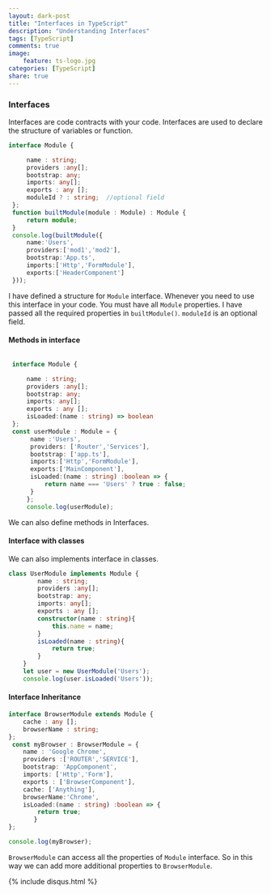```yaml
---
layout: dark-post
title: "Interfaces in TypeScript"
description: "Understanding Interfaces"
tags: [TypeScript]
comments: true
image:
    feature: ts-logo.jpg
categories: [TypeScript]
share: true
---
```


### Interfaces

Interfaces are code contracts with your code. Interfaces are used to declare the structure of variables or function.

```typescript
interface Module {

     name : string;
     providers :any[];
     bootstrap: any;
     imports: any[];
     exports : any [];
     moduleId ? : string;  //optional field
 };
 function builtModule(module : Module) : Module {
     return module;
 }
 console.log(builtModule({
     name:'Users',
     providers:['mod1','mod2'],
     bootstrap:'App.ts',
     imports:['Http','FormModule'],
     exports:['HeaderComponent']
 }));

```
 I have defined a structure for `Module` interface. Whenever you need
 to use this interface in your code. You must have all `Module` properties.
 I have passed all the required properties in `builtModule()`. `moduleId` is an optional field.

#### Methods in interface


```typescript

 interface Module {

     name : string;
     providers :any[];
     bootstrap: any;
     imports: any[];
     exports : any [];
     isLoaded:(name : string) => boolean
 };
 const userModule : Module = {
      name :'Users',
      providers: ['Router','Services'],
      bootstrap: ['app.ts'],
      imports:['Http','FormModule'],
      exports:['MainComponent'],
      isLoaded:(name : string) :boolean => {
          return name === 'Users' ? true : false;
      }
     };
     console.log(userModule);

```


We can also define methods in Interfaces.

#### Interface with classes

We can also implements interface in classes.

```typescript
class UserModule implements Module {
        name : string;
        providers :any[];
        bootstrap: any;
        imports: any[];
        exports : any [];
        constructor(name : string){
            this.name = name;
        }
        isLoaded(name : string){
            return true;
        }
    }
    let user = new UserModule('Users');
    console.log(user.isLoaded('Users'));
```

#### Interface Inheritance

```typescript
interface BrowserModule extends Module {
    cache : any [];
    browserName : string;
};
 const myBrowser : BrowserModule = {
    name : 'Google Chrome',
    providers :['ROUTER','SERVICE'],
    bootstrap: 'AppComponent',
    imports: ['Http','Form'],
    exports : ['BrowserComponent'],
    cache: ['Anything'],
    browserName:'Chrome',
    isLoaded:(name : string) :boolean => {
        return true;
       }
};

console.log(myBrowser);
```

`BrowserModule` can access all the properties of `Module` interface. So in this way we can add more additional properties to `BrowserModule`.

 {% include disqus.html %}
